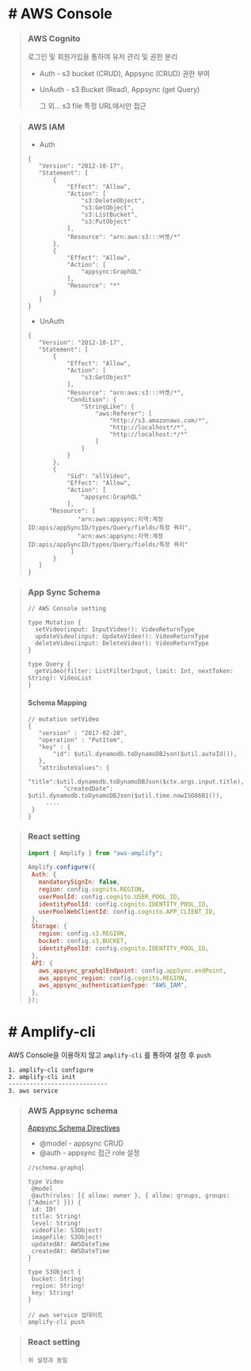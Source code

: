 # # AWS Console

> ### AWS Cognito
>
> 로그인 및 회원가입을 통하여 유저 관리 및 권한 분리
>
> - Auth - s3 bucket (CRUD), Appsync (CRUD) 권한 부여
>
> - UnAuth - s3 Bucket (Read), Appsync (get Query)
>
>   그 외... s3 file 특정 URL에서만 접근



>### AWS IAM
>
>- Auth
>
>```
>{
>    "Version": "2012-10-17",
>    "Statement": [
>        {
>            "Effect": "Allow",
>            "Action": [
>                "s3:DeleteObject",
>                "s3:GetObject",
>                "s3:ListBucket",
>                "s3:PutObject"
>            ],
>            "Resource": "arn:aws:s3:::버켓/*"
>        },
>        {
>            "Effect": "Allow",
>            "Action": [
>                "appsync:GraphQL"
>            ],
>            "Resource": "*"
>        }
>    ]
>}
>```
>
>
>
>- UnAuth
>
>```
>{
>    "Version": "2012-10-17",
>    "Statement": [
>        {
>            "Effect": "Allow",
>            "Action": [
>                "s3:GetObject"
>            ],
>            "Resource": "arn:aws:s3:::버켓/*",
>            "Condition": {
>                "StringLike": {
>                    "aws:Referer": [
>                        "http://s3.amazonaws.com/*",
>                        "http://localhost*/*",
>                        "http://localhost:*/*"
>                    ]
>                }
>            }
>        },
>        {
>            "Sid": "allVideo",
>            "Effect": "Allow",
>            "Action": [
>                "appsync:GraphQL"
>            ],
> 	    "Resource": [
>               "arn:aws:appsync:지역:계정ID:apis/appSyncID/types/Query/fields/특정 쿼리",
>               "arn:aws:appsync:지역:계정ID:apis/appSyncID/types/Query/fields/특정 쿼리"
>             ]
>        }
>    ]
>}
>```



>### App Sync Schema
>
>```
>// AWS Console setting
>
>type Mutation {
>	setVideo(input: InputVideo!): VideoReturnType
>	updateVideo(input: UpdateVideo!): VideoReturnType
>	deleteVideo(input: DeleteVideo!): VideoReturnType
>}
>
>type Query {
>	getVideo(filter: ListFilterInput, limit: Int, nextToken: String): VideoList
>}
>```
>
>
>
>#### Schema Mapping
>
>```
>// mutation setVideo
>{
>    "version" : "2017-02-28",
>    "operation" : "PutItem",
>    "key" : {
>        "id": $util.dynamodb.toDynamoDBJson($util.autoId()),
>    },
>    "attributeValues": {
>      "title":$util.dynamodb.toDynamoDBJson($ctx.args.input.title),
>			"createdDate": $util.dynamodb.toDynamoDBJson($util.time.nowISO8601()),
>      ....
>  }
>}
>```



>### React setting
>
>```javascript
>import { Amplify } from "aws-amplify";
>
>Amplify.configure({
>  Auth: {
>    mandatorySignIn: false,
>    region: config.cognito.REGION,
>    userPoolId: config.cognito.USER_POOL_ID,
>    identityPoolId: config.cognito.IDENTITY_POOL_ID,
>    userPoolWebClientId: config.cognito.APP_CLIENT_ID,
>  },
>  Storage: {
>    region: config.s3.REGION,
>    bucket: config.s3.BUCKET,
>    identityPoolId: config.cognito.IDENTITY_POOL_ID,
>  },
>  API: {
>    aws_appsync_graphqlEndpoint: config.appSync.endPoint,
>    aws_appsync_region: config.cognito.REGION,
>    aws_appsync_authenticationType: "AWS_IAM",
>  },
>});
>```



# # Amplify-cli

AWS Console을 이용하지 않고 `amplify-cli` 를 통하여 설정 후 `push`

```
1. amplify-cli configure 
2. amplify-cli init
----------------------------
3. aws service
```



>### AWS Appsync schema
>
>[Appsync Schema Directives](https://docs.amplify.aws/cli/graphql-transformer/directives/)
>
>- @model - appsync CRUD
>- @auth - appsync 접근 role 설정
>
>```
>//schema.graphql
>
>type Video
>  @model
>  @auth(rules: [{ allow: owner }, { allow: groups, groups: ["Admin"] }]) {
>  id: ID!
>  title: String!
>  level: String!
>  videoFile: S3Object!
>  imageFile: S3Object!
>  updatedAt: AWSDateTime
>  createdAt: AWSDateTime
>}
>
>type S3Object {
>  bucket: String!
>  region: String!
>  key: String!
>}
>```
>
>```
>// aws service 업데이트
>amplify-cli push
>```



>### React setting
>
>`위 설정과 동일`
